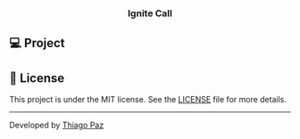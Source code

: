 <h3 align="center">Ignite Call</h3>

## 💻 Project

## 📄 License

This project is under the MIT license. See the [LICENSE](LICENSE.md) file for more details.

---
Developed by [Thiago Paz](https://programador.me)
